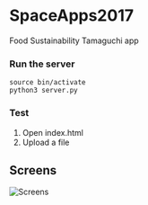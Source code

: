 # SpaceApps2017
Food Sustainability Tamaguchi app

### Run the server

```
source bin/activate
python3 server.py
```

### Test

1) Open index.html
2) Upload a file


## Screens
![Screens](http://i.imgur.com/d8UBSDv.png)



